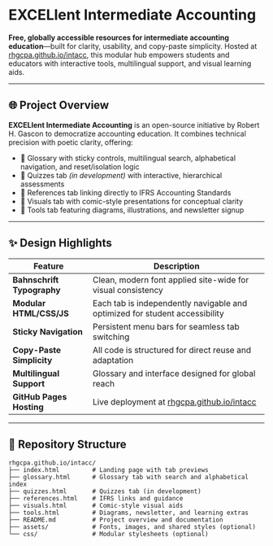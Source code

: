 # EXCELlent Intermediate Accounting

**Free, globally accessible resources for intermediate accounting education**—built for clarity, usability, and copy-paste simplicity. Hosted at [rhgcpa.github.io/intacc](https://rhgcpa.github.io/intacc), this modular hub empowers students and educators with interactive tools, multilingual support, and visual learning aids.

---

## 🌐 Project Overview

**EXCELlent Intermediate Accounting** is an open-source initiative by Robert H. Gascon to democratize accounting education. It combines technical precision with poetic clarity, offering:

- 📘 Glossary with sticky controls, multilingual search, alphabetical navigation, and reset/isolation logic  
- 🧠 Quizzes tab *(in development)* with interactive, hierarchical assessments  
- 📄 References tab linking directly to IFRS Accounting Standards  
- 🎨 Visuals tab with comic-style presentations for conceptual clarity  
- 🔧 Tools tab featuring diagrams, illustrations, and newsletter signup

---

## ✨ Design Highlights

| Feature                   | Description                                                                 |
|---------------------------|-----------------------------------------------------------------------------|
| **Bahnschrift Typography** | Clean, modern font applied site-wide for visual consistency                 |
| **Modular HTML/CSS/JS**   | Each tab is independently navigable and optimized for student accessibility |
| **Sticky Navigation**     | Persistent menu bars for seamless tab switching                             |
| **Copy-Paste Simplicity** | All code is structured for direct reuse and adaptation                      |
| **Multilingual Support**  | Glossary and interface designed for global reach                            |
| **GitHub Pages Hosting**  | Live deployment at [rhgcpa.github.io/intacc](https://rhgcpa.github.io/intacc) |

---

## 📁 Repository Structure

```plaintext
rhgcpa.github.io/intacc/
├── index.html         # Landing page with tab previews
├── glossary.html      # Glossary tab with search and alphabetical index
├── quizzes.html       # Quizzes tab (in development)
├── references.html    # IFRS links and guidance
├── visuals.html       # Comic-style visual aids
├── tools.html         # Diagrams, newsletter, and learning extras
├── README.md          # Project overview and documentation
├── assets/            # Fonts, images, and shared styles (optional)
└── css/               # Modular stylesheets (optional)

